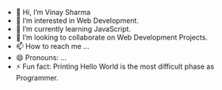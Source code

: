 - 👋 Hi, I’m Vinay Sharma 
- 👀 I’m interested in Web Development.
- 🌱 I’m currently learning JavaScript.
- 💞️ I’m looking to collaborate on Web Development Projects.
- 📫 How to reach me ...
- 😄 Pronouns: ...
- ⚡ Fun fact: Printing Hello World is the most difficult phase as Programmer.

<!---
zenon-f1/zenon-f1 is a ✨ special ✨ repository because its `README.md` (this file) appears on your GitHub profile.
You can click the Preview link to take a look at your changes.
--->

